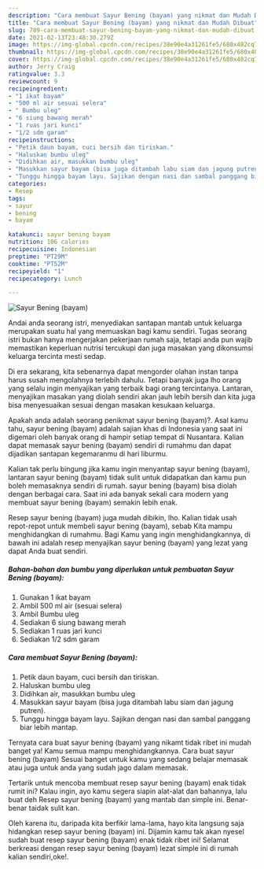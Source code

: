```yaml
---
description: "Cara membuat Sayur Bening (bayam) yang nikmat dan Mudah Dibuat"
title: "Cara membuat Sayur Bening (bayam) yang nikmat dan Mudah Dibuat"
slug: 789-cara-membuat-sayur-bening-bayam-yang-nikmat-dan-mudah-dibuat
date: 2021-02-13T23:48:30.279Z
image: https://img-global.cpcdn.com/recipes/38e90e4a31261fe5/680x482cq70/sayur-bening-bayam-foto-resep-utama.jpg
thumbnail: https://img-global.cpcdn.com/recipes/38e90e4a31261fe5/680x482cq70/sayur-bening-bayam-foto-resep-utama.jpg
cover: https://img-global.cpcdn.com/recipes/38e90e4a31261fe5/680x482cq70/sayur-bening-bayam-foto-resep-utama.jpg
author: Jerry Craig
ratingvalue: 3.3
reviewcount: 9
recipeingredient:
- "1 ikat bayam"
- "500 ml air sesuai selera"
- " Bumbu uleg"
- "6 siung bawang merah"
- "1 ruas jari kunci"
- "1/2 sdm garam"
recipeinstructions:
- "Petik daun bayam, cuci bersih dan tiriskan."
- "Haluskan bumbu uleg"
- "Didihkan air, masukkan bumbu uleg"
- "Masukkan sayur bayam (bisa juga ditambah labu siam dan jagung putren)."
- "Tunggu hingga bayam layu. Sajikan dengan nasi dan sambal panggang biar lebih mantap."
categories:
- Resep
tags:
- sayur
- bening
- bayam

katakunci: sayur bening bayam 
nutrition: 106 calories
recipecuisine: Indonesian
preptime: "PT29M"
cooktime: "PT52M"
recipeyield: "1"
recipecategory: Lunch

---
```



![Sayur Bening (bayam)](https://img-global.cpcdn.com/recipes/38e90e4a31261fe5/680x482cq70/sayur-bening-bayam-foto-resep-utama.jpg)

Andai anda seorang istri, menyediakan santapan mantab untuk keluarga merupakan suatu hal yang memuaskan bagi kamu sendiri. Tugas seorang istri bukan hanya mengerjakan pekerjaan rumah saja, tetapi anda pun wajib memastikan keperluan nutrisi tercukupi dan juga masakan yang dikonsumsi keluarga tercinta mesti sedap.

Di era  sekarang, kita sebenarnya dapat mengorder olahan instan tanpa harus susah mengolahnya terlebih dahulu. Tetapi banyak juga lho orang yang selalu ingin menyajikan yang terbaik bagi orang tercintanya. Lantaran, menyajikan masakan yang diolah sendiri akan jauh lebih bersih dan kita juga bisa menyesuaikan sesuai dengan masakan kesukaan keluarga. 



Apakah anda adalah seorang penikmat sayur bening (bayam)?. Asal kamu tahu, sayur bening (bayam) adalah sajian khas di Indonesia yang saat ini digemari oleh banyak orang di hampir setiap tempat di Nusantara. Kalian dapat memasak sayur bening (bayam) sendiri di rumahmu dan dapat dijadikan santapan kegemaranmu di hari liburmu.

Kalian tak perlu bingung jika kamu ingin menyantap sayur bening (bayam), lantaran sayur bening (bayam) tidak sulit untuk didapatkan dan kamu pun boleh memasaknya sendiri di rumah. sayur bening (bayam) bisa diolah dengan berbagai cara. Saat ini ada banyak sekali cara modern yang membuat sayur bening (bayam) semakin lebih enak.

Resep sayur bening (bayam) juga mudah dibikin, lho. Kalian tidak usah repot-repot untuk membeli sayur bening (bayam), sebab Kita mampu menghidangkan di rumahmu. Bagi Kamu yang ingin menghidangkannya, di bawah ini adalah resep menyajikan sayur bening (bayam) yang lezat yang dapat Anda buat sendiri.

<!--inarticleads1-->

##### Bahan-bahan dan bumbu yang diperlukan untuk pembuatan Sayur Bening (bayam):

1. Gunakan 1 ikat bayam
1. Ambil 500 ml air (sesuai selera)
1. Ambil  Bumbu uleg
1. Sediakan 6 siung bawang merah
1. Sediakan 1 ruas jari kunci
1. Sediakan 1/2 sdm garam




<!--inarticleads2-->

##### Cara membuat Sayur Bening (bayam):

1. Petik daun bayam, cuci bersih dan tiriskan.
1. Haluskan bumbu uleg
1. Didihkan air, masukkan bumbu uleg
1. Masukkan sayur bayam (bisa juga ditambah labu siam dan jagung putren).
1. Tunggu hingga bayam layu. Sajikan dengan nasi dan sambal panggang biar lebih mantap.




Ternyata cara buat sayur bening (bayam) yang nikamt tidak ribet ini mudah banget ya! Kamu semua mampu menghidangkannya. Cara buat sayur bening (bayam) Sesuai banget untuk kamu yang sedang belajar memasak atau juga untuk anda yang sudah jago dalam memasak.

Tertarik untuk mencoba membuat resep sayur bening (bayam) enak tidak rumit ini? Kalau ingin, ayo kamu segera siapin alat-alat dan bahannya, lalu buat deh Resep sayur bening (bayam) yang mantab dan simple ini. Benar-benar taidak sulit kan. 

Oleh karena itu, daripada kita berfikir lama-lama, hayo kita langsung saja hidangkan resep sayur bening (bayam) ini. Dijamin kamu tak akan nyesel sudah buat resep sayur bening (bayam) enak tidak ribet ini! Selamat berkreasi dengan resep sayur bening (bayam) lezat simple ini di rumah kalian sendiri,oke!.

